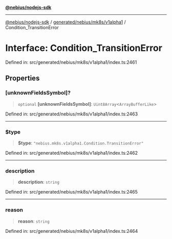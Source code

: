 [**@nebius/nodejs-sdk**](../../../../../README.md)

***

[@nebius/nodejs-sdk](../../../../../README.md) / [generated/nebius/mk8s/v1alpha1](../README.md) / Condition\_TransitionError

# Interface: Condition\_TransitionError

Defined in: src/generated/nebius/mk8s/v1alpha1/index.ts:2461

## Properties

### \[unknownFieldsSymbol\]?

> `optional` **\[unknownFieldsSymbol\]**: `Uint8Array`\<`ArrayBufferLike`\>

Defined in: src/generated/nebius/mk8s/v1alpha1/index.ts:2463

***

### $type

> **$type**: `"nebius.mk8s.v1alpha1.Condition.TransitionError"`

Defined in: src/generated/nebius/mk8s/v1alpha1/index.ts:2462

***

### description

> **description**: `string`

Defined in: src/generated/nebius/mk8s/v1alpha1/index.ts:2465

***

### reason

> **reason**: `string`

Defined in: src/generated/nebius/mk8s/v1alpha1/index.ts:2464
